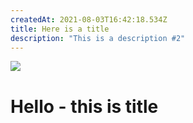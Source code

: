 ```yaml
---
createdAt: 2021-08-03T16:42:18.534Z
title: Here is a title
description: "This is a description #2"
---
```

![](/img/philippov-img.jpg)

# Hello - this is title